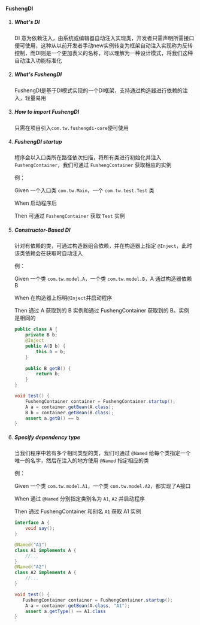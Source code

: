 #### FushengDI

1.   ##### What's DI

     DI 意为依赖注入，由系统或编辑器自动注入实现类，开发者只需声明所需接口便可使用，这种从以前开发者手动new实例转变为框架自动注入实现称为反转控制，而DI则是一个更加表义的名称，可以理解为一种设计模式，将我们这种自动注入功能标准化

2.   ##### What's FushengDI

     FushengDI是基于DI模式实现的一个DI框架，支持通过构造器进行依赖的注入，轻量易用

3.   ##### How to import FushengDI

     只需在项目引入`com.tw.fushengdi-core`便可使用

4.   ##### FushengDI startup

     程序会以入口类所在路径依次扫描，将所有类进行初始化并注入 `FushengContainer`，我们可通过 `FushengContainer` 获取相应的实例

     例：

     Given 一个入口类 `com.tw.Main`，一个 `com.tw.test.Test` 类

     When 启动程序后

     Then 可通过 `FushengContainer` 获取 `Test` 实例

5.   ##### Constructor-Based DI

     针对有依赖的类，可通过构造器组合依赖，并在构造器上指定 `@Inject`，此时该类依赖会在获取时自动注入

     例：

     Given 一个类 `com.tw.model.A`，一个类 `com.tw.model.B`，A 通过构造器依赖 B

     When 在构造器上标明`@Inject`并启动程序

     Then 通过 A 获取到的 B 实例和通过 FushengContainer 获取到的 B。实例是相同的

     ```java
     public class A {
         private B b;
         @Inject
         public A(B b) {
             this.b = b;
         }
         
         public B getB() {
             return b;
         }
     }
     ```

     ```java
     void test() {
         FushengContainer container = FushengContainer.startup();
         A a = container.getBean(A.class);
         B b = container.getBean(B.class);
         assert a.getB() == b
     }
     ```

6.   ##### Specify dependency type

     当我们程序中若有多个相同类型的类，我们可通过 `@Named` 给每个类指定一个唯一的名字，然后在注入的地方使用 `@Named` 指定相应的类

     例：

     Given 一个类 `com.tw.model.A1`，一个类 `com.tw.model.A2`，都实现了A接口

     When 通过 `@Named` 分别指定类别名为 `A1`, `A2` 并启动程序

     Then 通过 FushengContainer 和别名 `A1` 获取 A1 实例

     ```java
     interface A {
         void say();
     }
     
     @Named("A1")
     class A1 implements A {
         //...
     }
     @Named("A2")
     class A2 implements A {
         //...
     }
     ```

     

     ```java
     void test() {
     	FushengContainer container = FushengContainer.startup();
         A a = container.getBean(A.class, "A1");
         assert a.getType() == A1.class    
     }
     ```